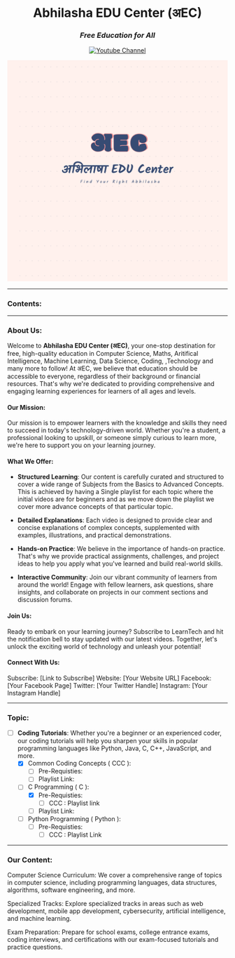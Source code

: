 <h1 align="center"> Abhilasha EDU Center (अEC)</h1>

<div align="center">
<h3><i>Free Education for All</i></h3>

<a href="https://www.youtube.com/@AbhilashaEduCenter"><img src="https://img.shields.io/badge/YouTube-red?style=for-the-badge&logo=youtube&logoColor=white" alt="Youtube Channel"/></a>

![अEC](assets/logo.png)
</div>

<hr/>

### Contents:

<hr/>

### About Us:
Welcome to <b>Abhilasha EDU Center (अEC)</b>, your one-stop destination for free, high-quality education in Computer Science, Maths, Aritifical Intelligence, Machine Learning, Data Science, Coding, ,Technology and many more to follow! At अEC, we believe that education should be accessible to everyone, regardless of their background or financial resources. That's why we're dedicated to providing comprehensive and engaging learning experiences for learners of all ages and levels.

#### Our Mission:

Our mission is to empower learners with the knowledge and skills they need to succeed in today's technology-driven world. Whether you're a student, a professional looking to upskill, or someone simply curious to learn more, we're here to support you on your learning journey.

#### What We Offer:

- <b>Structured Learning</b>: Our content is carefully curated and structured to cover a wide range of Subjects from the Basics to Advanced Concepts. This is achieved by having a Single playlist for each topic where the initial videos are for beginners and as we move down the playlist we cover more advance concepts of that particular topic.

- <b>Detailed Explanations</b>: Each video is designed to provide clear and concise explanations of complex concepts, supplemented with examples, illustrations, and practical demonstrations.

- <b>Hands-on Practice</b>: We believe in the importance of hands-on practice. That's why we provide practical assignments, challenges, and project ideas to help you apply what you've learned and build real-world skills.

- <b>Interactive Community</b>: Join our vibrant community of learners from around the world! Engage with fellow learners, ask questions, share insights, and collaborate on projects in our comment sections and discussion forums.

#### Join Us:

Ready to embark on your learning journey? Subscribe to LearnTech and hit the notification bell to stay updated with our latest videos. Together, let's unlock the exciting world of technology and unleash your potential!

#### Connect With Us:

Subscribe: [Link to Subscribe]
Website: [Your Website URL]
Facebook: [Your Facebook Page]
Twitter: [Your Twitter Handle]
Instagram: [Your Instagram Handle]

<hr/>

### Topic:
- [ ] <b>Coding Tutorials</b>: Whether you're a beginner or an experienced coder, our coding tutorials will help you sharpen your skills in popular programming languages like Python, Java, C, C++, JavaScript, and more.
  - [x] Common Coding Concepts ( CCC ):
    - [ ] Pre-Requisties:
    - [ ] Playlist Link:
  - [ ] C Programming ( C ):
    - [x] Pre-Requisties:
      - [ ] CCC : Playlist link
    - [ ] Playlist Link:
  - [ ] Python Programming ( Python ):
    - [ ] Pre-Requisties:
      - [ ] CCC : Playlist Link
     
<hr/>

### Our Content:

Computer Science Curriculum: We cover a comprehensive range of topics in computer science, including programming languages, data structures, algorithms, software engineering, and more.

Specialized Tracks: Explore specialized tracks in areas such as web development, mobile app development, cybersecurity, artificial intelligence, and machine learning.

Exam Preparation: Prepare for school exams, college entrance exams, coding interviews, and certifications with our exam-focused tutorials and practice questions.

